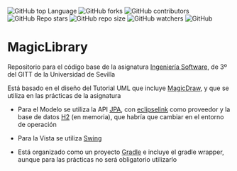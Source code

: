 ![GitHub top Language](https://img.shields.io/github/languages/top/IngenieriaSoftwareGITT/MagicLibrary)
![GitHub forks](https://img.shields.io/github/forks/IngenieriaSoftwareGITT/MagicLibrary?style=social)
![GitHub contributors](https://img.shields.io/github/contributors/IngenieriaSoftwareGITT/MagicLibrary)
![GitHub Repo stars](https://img.shields.io/github/stars/IngenieriaSoftwareGITT/MagicLibrary?style=social)
![GitHub repo size](https://img.shields.io/github/repo-size/IngenieriaSoftwareGITT/MagicLibrary)
![GitHub watchers](https://img.shields.io/github/watchers/IngenieriaSoftwareGITT/MagicLibrary)
![GitHub](https://img.shields.io/github/license/IngenieriaSoftwareGITT/MagicLibrary)
# MagicLibrary

Repositorio para el código base de la asignatura [Ingeniería Software](https://www.us.es/estudiar/que-estudiar/oferta-de-grados/grado-en-ingenieria-de-las-tecnologias-de-telecomunicacion/1990039), de 3º del GITT de la Universidad de Sevilla

Está basado en el diseño del Tutorial UML que incluye [MagicDraw](https://www.3ds.com/products-services/catia/products/no-magic/magicdraw/), y que se utiliza en las prácticas de la asignatura

- Para el Modelo se utiliza la API [JPA](https://www.oracle.com/technical-resources/articles/java/jpa.html), con [eclipselink](https://www.eclipse.org/eclipselink/) como proveedor y la base de datos [H2](https://h2database.com/html/main.html) (en memoria), que habría que cambiar en el entorno de operación

- Para la Vista se utiliza [Swing](https://docs.oracle.com/javase/8/docs/api/javax/swing/package-summary.html)

- Está organizado como un proyecto [Gradle](https://gradle.org/) e incluye el gradle wrapper, aunque para las prácticas no será obligatorio utilizarlo

